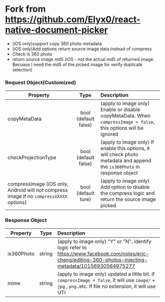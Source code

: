 # Fork from https://github.com/Elyx0/react-native-document-picker
- (iOS only)support copy 360 photo metadata
- (iOS only)Add options return source image data instead of compress
- Check is 360 photo
- return source image md5 (iOS - not the actual md5 of returned image. Becuase I need the md5 of the picked image for verify duplicate selection)


### Request Object(Customized)

| Property                                |                   Type                   | Description                              |
| --------------------------------------- | :--------------------------------------: | :--------------------------------------- |
| copyMetaData                                |           bool (default false)           | (apply to image only) Enable or disable copyMetaData. When `compressImage = false`, this options will be ignored          |
| checkProjectionType                                   |                  bool (default false)                  |(apply to image only)  If enable this options, it will check photo metadata and append the `is360Photo` in response object |
| compressImage  (iOS only, Android will not compress image if no `compressXXXXX` options)                                |                  bool (default ture)                  | (apply to image only) Add option to disable the compress logic and return the source image picked  |

### Response Object

| Property                  |  Type  | Description                              |
| ------------------------- | :----: | :--------------------------------------- |
| is360Photo                      | string | (apply to image only) "Y" or "N", identify logic refer to https://www.facebook.com/notes/eric-cheng/editing-360-photos-injecting-metadata/10156930564975277                  |
| mime                      | string | (apply to image only) updated a little bit. if `compressImage = false`, it will use `image/` + `jpg` , `png`..etc. If file no extension, it will use UTI |
